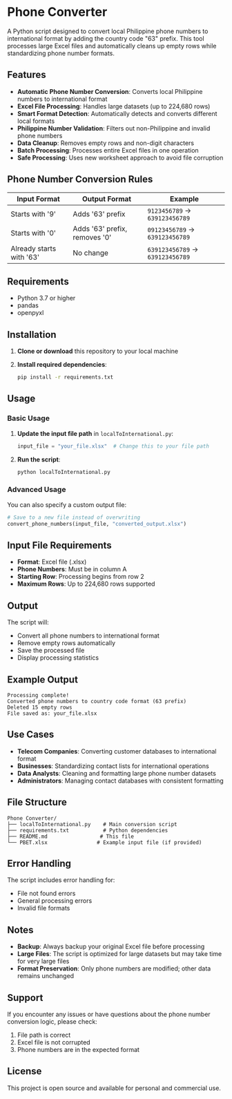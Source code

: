 # Phone Converter

A Python script designed to convert local Philippine phone numbers to international format by adding the country code "63" prefix. This tool processes large Excel files and automatically cleans up empty rows while standardizing phone number formats.

## Features

- **Automatic Phone Number Conversion**: Converts local Philippine numbers to international format
- **Excel File Processing**: Handles large datasets (up to 224,680 rows)
- **Smart Format Detection**: Automatically detects and converts different local formats
- **Philippine Number Validation**: Filters out non-Philippine and invalid phone numbers
- **Data Cleanup**: Removes empty rows and non-digit characters
- **Batch Processing**: Processes entire Excel files in one operation
- **Safe Processing**: Uses new worksheet approach to avoid file corruption

## Phone Number Conversion Rules

| Input Format | Output Format | Example |
|--------------|---------------|---------|
| Starts with '9' | Adds '63' prefix | `9123456789` → `639123456789` |
| Starts with '0' | Adds '63' prefix, removes '0' | `09123456789` → `639123456789` |
| Already starts with '63' | No change | `639123456789` → `639123456789` |

## Requirements

- Python 3.7 or higher
- pandas
- openpyxl

## Installation

1. **Clone or download** this repository to your local machine

2. **Install required dependencies**:
   ```bash
   pip install -r requirements.txt
   ```

## Usage

### Basic Usage

1. **Update the input file path** in `localToInternational.py`:
   ```python
   input_file = "your_file.xlsx"  # Change this to your file path
   ```

2. **Run the script**:
   ```bash
   python localToInternational.py
   ```

### Advanced Usage

You can also specify a custom output file:

```python
# Save to a new file instead of overwriting
convert_phone_numbers(input_file, "converted_output.xlsx")
```

## Input File Requirements

- **Format**: Excel file (.xlsx)
- **Phone Numbers**: Must be in column A
- **Starting Row**: Processing begins from row 2
- **Maximum Rows**: Up to 224,680 rows supported

## Output

The script will:
- Convert all phone numbers to international format
- Remove empty rows automatically
- Save the processed file
- Display processing statistics

## Example Output

```
Processing complete!
Converted phone numbers to country code format (63 prefix)
Deleted 15 empty rows
File saved as: your_file.xlsx
```

## Use Cases

- **Telecom Companies**: Converting customer databases to international format
- **Businesses**: Standardizing contact lists for international operations
- **Data Analysts**: Cleaning and formatting large phone number datasets
- **Administrators**: Managing contact databases with consistent formatting

## File Structure

```
Phone Converter/
├── localToInternational.py    # Main conversion script
├── requirements.txt           # Python dependencies
├── README.md                 # This file
└── PBET.xlsx                # Example input file (if provided)
```

## Error Handling

The script includes error handling for:
- File not found errors
- General processing errors
- Invalid file formats

## Notes

- **Backup**: Always backup your original Excel file before processing
- **Large Files**: The script is optimized for large datasets but may take time for very large files
- **Format Preservation**: Only phone numbers are modified; other data remains unchanged

## Support

If you encounter any issues or have questions about the phone number conversion logic, please check:
1. File path is correct
2. Excel file is not corrupted
3. Phone numbers are in the expected format

## License

This project is open source and available for personal and commercial use.

